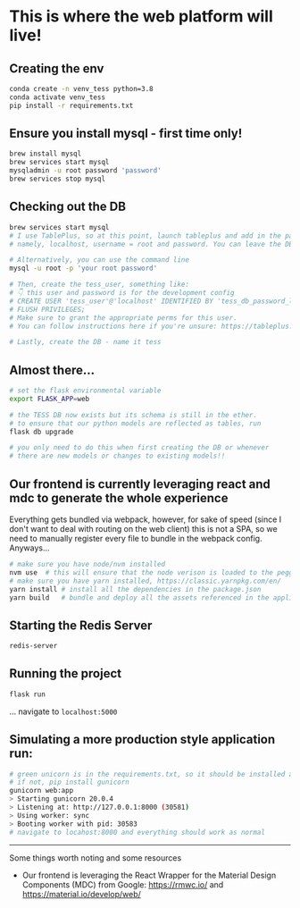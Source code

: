 # This is where the web platform will live!

## Creating the env
```bash
conda create -n venv_tess python=3.8
conda activate venv_tess
pip install -r requirements.txt
```

## Ensure you install mysql - first time only!
```bash
brew install mysql
brew services start mysql
mysqladmin -u root password 'password'
brew services stop mysql
```

## Checking out the DB
```bash
brew services start mysql
# I use TablePlus, so at this point, launch tableplus and add in the parameters you created above
# namely, localhost, username = root and password. You can leave the DB name blank for now

# Alternatively, you can use the command line
mysql -u root -p 'your root password'

# Then, create the tess_user, something like:
# 👇 this user and password is for the development config
# CREATE USER 'tess_user'@'localhost' IDENTIFIED BY 'tess_db_password_local';
# FLUSH PRIVILEGES;
# Make sure to grant the appropriate perms for this user.
# You can follow instructions here if you're unsure: https://tableplus.com/blog/2019/08/how-to-manage-user-mysql-tableplus-gui.html

# Lastly, create the DB - name it tess
```

## Almost there...
```bash
# set the flask environmental variable
export FLASK_APP=web

# the TESS DB now exists but its schema is still in the ether.
# to ensure that our python models are reflected as tables, run
flask db upgrade  

# you only need to do this when first creating the DB or whenever
# there are new models or changes to existing models!!
```

## Our frontend is currently leveraging react and mdc to generate the whole experience
Everything gets bundled via webpack, however, for sake of speed (since I don't want to deal with routing on the web client) this is not a SPA, so we need to manually register every file to bundle in the webpack config. Anyways...
```bash
# make sure you have node/nvm installed
nvm use  # this will ensure that the node verison is loaded to the pegged version in the .nvmrc
# make sure you have yarn installed, https://classic.yarnpkg.com/en/
yarn install # install all the dependencies in the package.json
yarn build   # bundle and deploy all the assets referenced in the application
```

## Starting the Redis Server
```bash
redis-server
```

## Running the project
```bash
flask run
```
... navigate to `localhost:5000`


## Simulating a more production style application run:
```bash
# green unicorn is in the requirements.txt, so it should be installed already
# if not, pip install gunicorn
gunicorn web:app
> Starting gunicorn 20.0.4
> Listening at: http://127.0.0.1:8000 (30581)
> Using worker: sync
> Booting worker with pid: 30583
# navigate to locahost:8000 and everything should work as normal
```

----

Some things worth noting and some resources
- Our frontend is leveraging the React Wrapper for the Material Design Components (MDC) from Google: https://rmwc.io/ and https://material.io/develop/web/
